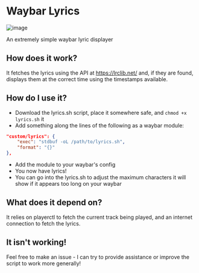 # Waybar Lyrics
![image](https://github.com/user-attachments/assets/dd7c0fe0-ede8-4c3f-8057-20e08675edec)

An extremely simple waybar lyric displayer

## How does it work?

It fetches the lyrics using the API at https://lrclib.net/ and, if they are found, displays them at the correct time using the timestamps available.

## How do I use it?

- Download the lyrics.sh script, place it somewhere safe, and `chmod +x lyrics.sh` it
- Add something along the lines of the following as a waybar module:
```json
"custom/lyrics": {
    "exec": "stdbuf -oL /path/to/lyrics.sh",
    "format": "{}"
},
```
- Add the module to your waybar's config
- You now have lyrics!
- You can go into the lyrics.sh to adjust the maximum characters it will show if it appears too long on your waybar

## What does it depend on?

It relies on playerctl to fetch the current track being played, and an internet connection to fetch the lyrics.

## It isn't working!

Feel free to make an issue - I can try to provide assistance or improve the script to work more generally!

